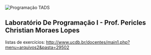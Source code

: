 ![Programação TADS](https://yt3.ggpht.com/a-/ACSszfEfrSyJHu5xU3drsoyyS6-fT3FGjEGuXRpD9g=s900-mo-c-c0xffffffff-rj-k-no)

Laboratório De Programação I - Prof. Pericles Christian Moraes Lopes
-
listas de exercícios: http://www.ucdb.br/docentes/main1.php?menu=arquivos2&pasta=29502
